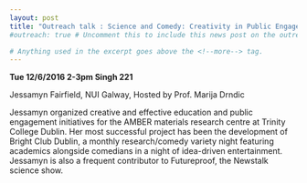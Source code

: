 ```yaml
---
layout: post
title: "Outreach talk : Science and Comedy: Creativity in Public Engagement"
#outreach: true # Uncomment this to include this news post on the outreach page.

# Anything used in the excerpt goes above the <!--more--> tag.
---
```


<b>Tue 12/6/2016  2-3pm  Singh 221</b>

Jessamyn Fairfield, NUI Galway, Hosted by Prof. Marija Drndic

Jessamyn organized creative and effective education and public engagement initiatives for the AMBER materials research centre at Trinity College Dublin. 
Her most successful project has been the development of Bright Club Dublin, a monthly research/comedy variety night featuring academics alongside comedians in a night of idea-driven entertainment. 
Jessamyn is also a frequent contributor to Futureproof, the Newstalk science show.

<!--more-->
